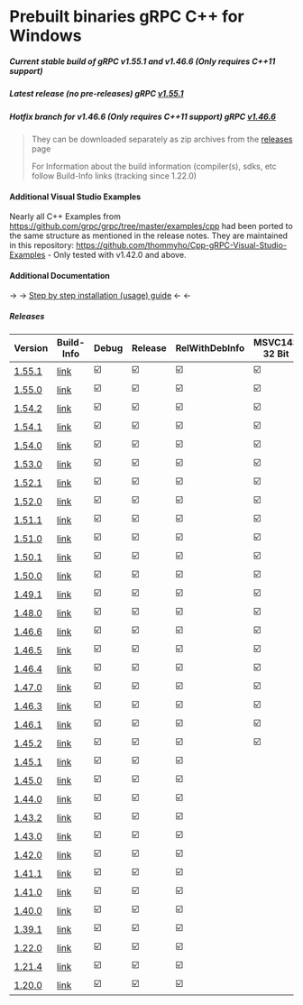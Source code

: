 # Prebuilt binaries gRPC C++ for Windows

##### Current stable build of gRPC v1.55.1 and v1.46.6 (Only requires C++11 support)

##### Latest release (no pre-releases) gRPC [v1.55.1](https://github.com/grpc/grpc/releases/tag/v1.55.1)
##### Hotfix branch for v1.46.6 (Only requires C++11 support) gRPC [v1.46.6](https://github.com/grpc/grpc/releases/tag/v1.46.6)

> They can be downloaded separately as zip archives from the  [releases](https://github.com/thommyho/gRPC_windows/releases) page
>
> For Information about the build information (compiler(s), sdks, etc follow Build-Info links (tracking since 1.22.0)

#### Additional Visual Studio Examples

Nearly all C++ Examples from https://github.com/grpc/grpc/tree/master/examples/cpp had been ported to the same structure as mentioned in the release notes.
They are maintained in this repository: https://github.com/thommyho/Cpp-gRPC-Visual-Studio-Examples - Only tested with v1.42.0 and above.

#### Additional Documentation

&#8594; &#8594; [Step by step installation (usage) guide](https://thommyho.github.io/Cpp-gRPC-Windows-PreBuilts) &#8592; &#8592;

##### Releases

| Version                                                                  | Build-Info                                                             | Debug                   | Release                 | RelWithDebInfo          | MSVC143 32 Bit          | MSVC143 64 Bit          | MSVC142 32Bit           | MSVC142 64Bit           | MSVC141 32 Bit          | MSVC141 64 Bit          | MSVC140 32 Bit          | MSVC140 64 Bit          | Example                 |
|--------------------------------------------------------------------------|------------------------------------------------------------------------|-------------------------|-------------------------|-------------------------|-------------------------|-------------------------|-------------------------|-------------------------|-------------------------|-------------------------|-------------------------|-------------------------|-------------------------|
| [1.55.1](https://github.com/thommyho/gRPC_windows/releases/tag/v1.55.1) | [link](https://github.com/thommyho/gRPC_windows_prebuilt/tree/v1.55.1) | :ballot_box_with_check: | :ballot_box_with_check: | :ballot_box_with_check: | :ballot_box_with_check: | :ballot_box_with_check: | :ballot_box_with_check: | :ballot_box_with_check: |                         |                         |                         |                         | :ballot_box_with_check: |
| [1.55.0](https://github.com/thommyho/gRPC_windows/releases/tag/v1.55.0) | [link](https://github.com/thommyho/gRPC_windows_prebuilt/tree/v1.55.0) | :ballot_box_with_check: | :ballot_box_with_check: | :ballot_box_with_check: | :ballot_box_with_check: | :ballot_box_with_check: | :ballot_box_with_check: | :ballot_box_with_check: |                         |                         |                         |                         | :ballot_box_with_check: |
| [1.54.2](https://github.com/thommyho/gRPC_windows/releases/tag/v1.54.2) | [link](https://github.com/thommyho/gRPC_windows_prebuilt/tree/v1.54.2) | :ballot_box_with_check: | :ballot_box_with_check: | :ballot_box_with_check: | :ballot_box_with_check: | :ballot_box_with_check: | :ballot_box_with_check: | :ballot_box_with_check: |                         |                         |                         |                         | :ballot_box_with_check: |
| [1.54.1](https://github.com/thommyho/gRPC_windows/releases/tag/v1.54.1) | [link](https://github.com/thommyho/gRPC_windows_prebuilt/tree/v1.54.1) | :ballot_box_with_check: | :ballot_box_with_check: | :ballot_box_with_check: | :ballot_box_with_check: | :ballot_box_with_check: | :ballot_box_with_check: | :ballot_box_with_check: |                         |                         |                         |                         | :ballot_box_with_check: |
| [1.54.0](https://github.com/thommyho/gRPC_windows/releases/tag/v1.54.0) | [link](https://github.com/thommyho/gRPC_windows_prebuilt/tree/v1.54.0) | :ballot_box_with_check: | :ballot_box_with_check: | :ballot_box_with_check: | :ballot_box_with_check: | :ballot_box_with_check: | :ballot_box_with_check: | :ballot_box_with_check: |                         |                         |                         |                         | :ballot_box_with_check: |
| [1.53.0](https://github.com/thommyho/gRPC_windows/releases/tag/v1.53.0) | [link](https://github.com/thommyho/gRPC_windows_prebuilt/tree/v1.53.0) | :ballot_box_with_check: | :ballot_box_with_check: | :ballot_box_with_check: | :ballot_box_with_check: | :ballot_box_with_check: | :ballot_box_with_check: | :ballot_box_with_check: |                         |                         |                         |                         | :ballot_box_with_check: |
| [1.52.1](https://github.com/thommyho/gRPC_windows/releases/tag/v1.52.1) | [link](https://github.com/thommyho/gRPC_windows_prebuilt/tree/v1.52.1) | :ballot_box_with_check: | :ballot_box_with_check: | :ballot_box_with_check: | :ballot_box_with_check: | :ballot_box_with_check: | :ballot_box_with_check: | :ballot_box_with_check: |                         |                         |                         |                         | :ballot_box_with_check: |
| [1.52.0](https://github.com/thommyho/gRPC_windows/releases/tag/v1.52.0) | [link](https://github.com/thommyho/gRPC_windows_prebuilt/tree/v1.52.0) | :ballot_box_with_check: | :ballot_box_with_check: | :ballot_box_with_check: | :ballot_box_with_check: | :ballot_box_with_check: | :ballot_box_with_check: | :ballot_box_with_check: |                         |                         |                         |                         | :ballot_box_with_check: |
| [1.51.1](https://github.com/thommyho/gRPC_windows/releases/tag/v1.51.1) | [link](https://github.com/thommyho/gRPC_windows_prebuilt/tree/v1.51.1) | :ballot_box_with_check: | :ballot_box_with_check: | :ballot_box_with_check: | :ballot_box_with_check: | :ballot_box_with_check: | :ballot_box_with_check: | :ballot_box_with_check: |                         |                         |                         |                         | :ballot_box_with_check: |
| [1.51.0](https://github.com/thommyho/gRPC_windows/releases/tag/v1.51.0) | [link](https://github.com/thommyho/gRPC_windows_prebuilt/tree/v1.51.0) | :ballot_box_with_check: | :ballot_box_with_check: | :ballot_box_with_check: | :ballot_box_with_check: | :ballot_box_with_check: | :ballot_box_with_check: | :ballot_box_with_check: |                         |                         |                         |                         | :ballot_box_with_check: |
| [1.50.1](https://github.com/thommyho/gRPC_windows/releases/tag/v1.50.1) | [link](https://github.com/thommyho/gRPC_windows_prebuilt/tree/v1.50.1) | :ballot_box_with_check: | :ballot_box_with_check: | :ballot_box_with_check: | :ballot_box_with_check: | :ballot_box_with_check: | :ballot_box_with_check: | :ballot_box_with_check: |                         |                         |                         |                         | :ballot_box_with_check: |
| [1.50.0](https://github.com/thommyho/gRPC_windows/releases/tag/v1.50.0) | [link](https://github.com/thommyho/gRPC_windows_prebuilt/tree/v1.50.0) | :ballot_box_with_check: | :ballot_box_with_check: | :ballot_box_with_check: | :ballot_box_with_check: | :ballot_box_with_check: | :ballot_box_with_check: | :ballot_box_with_check: |                         |                         |                         |                         | :ballot_box_with_check: |
| [1.49.1](https://github.com/thommyho/gRPC_windows/releases/tag/v1.49.1) | [link](https://github.com/thommyho/gRPC_windows_prebuilt/tree/v1.49.1) | :ballot_box_with_check: | :ballot_box_with_check: | :ballot_box_with_check: | :ballot_box_with_check: | :ballot_box_with_check: | :ballot_box_with_check: | :ballot_box_with_check: |                         |                         |                         |                         | :ballot_box_with_check: |
| [1.48.0](https://github.com/thommyho/gRPC_windows/releases/tag/v1.48.0) | [link](https://github.com/thommyho/gRPC_windows_prebuilt/tree/v1.48.0) | :ballot_box_with_check: | :ballot_box_with_check: | :ballot_box_with_check: | :ballot_box_with_check: | :ballot_box_with_check: | :ballot_box_with_check: | :ballot_box_with_check: |                         |                         |                         |                         | :ballot_box_with_check: |
| [1.46.6](https://github.com/thommyho/gRPC_windows/releases/tag/v1.46.6) | [link](https://github.com/thommyho/gRPC_windows_prebuilt/tree/v1.46.6) | :ballot_box_with_check: | :ballot_box_with_check: | :ballot_box_with_check: | :ballot_box_with_check: | :ballot_box_with_check: | :ballot_box_with_check: | :ballot_box_with_check: |                         |                         |                         |                         | :ballot_box_with_check: |
| [1.46.5](https://github.com/thommyho/gRPC_windows/releases/tag/v1.46.5) | [link](https://github.com/thommyho/gRPC_windows_prebuilt/tree/v1.46.5) | :ballot_box_with_check: | :ballot_box_with_check: | :ballot_box_with_check: | :ballot_box_with_check: | :ballot_box_with_check: | :ballot_box_with_check: | :ballot_box_with_check: |                         |                         |                         |                         | :ballot_box_with_check: |
| [1.46.4](https://github.com/thommyho/gRPC_windows/releases/tag/v1.46.4) | [link](https://github.com/thommyho/gRPC_windows_prebuilt/tree/v1.46.4) | :ballot_box_with_check: | :ballot_box_with_check: | :ballot_box_with_check: | :ballot_box_with_check: | :ballot_box_with_check: | :ballot_box_with_check: | :ballot_box_with_check: |                         |                         |                         |                         | :ballot_box_with_check: |
| [1.47.0](https://github.com/thommyho/gRPC_windows/releases/tag/v1.47.0) | [link](https://github.com/thommyho/gRPC_windows_prebuilt/tree/v1.47.0) | :ballot_box_with_check: | :ballot_box_with_check: | :ballot_box_with_check: | :ballot_box_with_check: | :ballot_box_with_check: | :ballot_box_with_check: | :ballot_box_with_check: |                         |                         |                         |                         | :ballot_box_with_check: |
| [1.46.3](https://github.com/thommyho/gRPC_windows/releases/tag/v1.46.3) | [link](https://github.com/thommyho/gRPC_windows_prebuilt/tree/v1.46.3) | :ballot_box_with_check: | :ballot_box_with_check: | :ballot_box_with_check: | :ballot_box_with_check: | :ballot_box_with_check: | :ballot_box_with_check: | :ballot_box_with_check: |                         |                         |                         |                         | :ballot_box_with_check: |
| [1.46.1](https://github.com/thommyho/gRPC_windows/releases/tag/v1.46.1) | [link](https://github.com/thommyho/gRPC_windows_prebuilt/tree/v1.46.1) | :ballot_box_with_check: | :ballot_box_with_check: | :ballot_box_with_check: | :ballot_box_with_check: | :ballot_box_with_check: | :ballot_box_with_check: | :ballot_box_with_check: |                         |                         |                         |                         | :ballot_box_with_check: |
| [1.45.2](https://github.com/thommyho/gRPC_windows/releases/tag/v1.45.2) | [link](https://github.com/thommyho/gRPC_windows_prebuilt/tree/v1.45.2) | :ballot_box_with_check: | :ballot_box_with_check: | :ballot_box_with_check: | :ballot_box_with_check: | :ballot_box_with_check: | :ballot_box_with_check: | :ballot_box_with_check: |                         |                         |                         |                         | :ballot_box_with_check: |
| [1.45.1](https://github.com/thommyho/gRPC_windows/releases/tag/v1.45.1) | [link](https://github.com/thommyho/gRPC_windows_prebuilt/tree/v1.45.1) | :ballot_box_with_check: | :ballot_box_with_check: | :ballot_box_with_check: |                         |                         | :ballot_box_with_check: | :ballot_box_with_check: | :ballot_box_with_check: | :ballot_box_with_check: | :ballot_box_with_check: | :ballot_box_with_check: | :ballot_box_with_check: |
| [1.45.0](https://github.com/thommyho/gRPC_windows/releases/tag/v1.45.0) | [link](https://github.com/thommyho/gRPC_windows_prebuilt/tree/v1.45.0) | :ballot_box_with_check: | :ballot_box_with_check: | :ballot_box_with_check: |                         |                         | :ballot_box_with_check: | :ballot_box_with_check: | :ballot_box_with_check: | :ballot_box_with_check: | :ballot_box_with_check: | :ballot_box_with_check: | :ballot_box_with_check: |
| [1.44.0](https://github.com/thommyho/gRPC_windows/releases/tag/v1.44.0) | [link](https://github.com/thommyho/gRPC_windows_prebuilt/tree/v1.44.0) | :ballot_box_with_check: | :ballot_box_with_check: | :ballot_box_with_check: |                         |                         | :ballot_box_with_check: | :ballot_box_with_check: | :ballot_box_with_check: | :ballot_box_with_check: | :ballot_box_with_check: | :ballot_box_with_check: | :ballot_box_with_check: |
| [1.43.2](https://github.com/thommyho/gRPC_windows/releases/tag/v1.43.2) | [link](https://github.com/thommyho/gRPC_windows_prebuilt/tree/v1.43.2) | :ballot_box_with_check: | :ballot_box_with_check: | :ballot_box_with_check: |                         |                         | :ballot_box_with_check: | :ballot_box_with_check: | :ballot_box_with_check: | :ballot_box_with_check: | :ballot_box_with_check: | :ballot_box_with_check: | :ballot_box_with_check: |
| [1.43.0](https://github.com/thommyho/gRPC_windows/releases/tag/v1.43.0) | [link](https://github.com/thommyho/gRPC_windows_prebuilt/tree/v1.43.0) | :ballot_box_with_check: | :ballot_box_with_check: | :ballot_box_with_check: |                         |                         | :ballot_box_with_check: | :ballot_box_with_check: | :ballot_box_with_check: | :ballot_box_with_check: | :ballot_box_with_check: | :ballot_box_with_check: | :ballot_box_with_check: |
| [1.42.0](https://github.com/thommyho/gRPC_windows/releases/tag/v1.42.0) | [link](https://github.com/thommyho/gRPC_windows_prebuilt/tree/v1.42.0) | :ballot_box_with_check: | :ballot_box_with_check: | :ballot_box_with_check: |                         |                         | :ballot_box_with_check: | :ballot_box_with_check: | :ballot_box_with_check: | :ballot_box_with_check: | :ballot_box_with_check: | :ballot_box_with_check: | :ballot_box_with_check: |
| [1.41.1](https://github.com/thommyho/gRPC_windows/releases/tag/v1.41.1) | [link](https://github.com/thommyho/gRPC_windows_prebuilt/tree/v1.41.1) | :ballot_box_with_check: | :ballot_box_with_check: | :ballot_box_with_check: |                         |                         | :ballot_box_with_check: | :ballot_box_with_check: | :ballot_box_with_check: | :ballot_box_with_check: | :ballot_box_with_check: | :ballot_box_with_check: | :ballot_box_with_check: |
| [1.41.0](https://github.com/thommyho/gRPC_windows/releases/tag/v1.41.0) | [link](https://github.com/thommyho/gRPC_windows_prebuilt/tree/v1.41.0) | :ballot_box_with_check: | :ballot_box_with_check: | :ballot_box_with_check: |                         |                         | :ballot_box_with_check: | :ballot_box_with_check: | :ballot_box_with_check: | :ballot_box_with_check: | :ballot_box_with_check: | :ballot_box_with_check: | :ballot_box_with_check: |
| [1.40.0](https://github.com/thommyho/gRPC_windows/releases/tag/v1.40.0) | [link](https://github.com/thommyho/gRPC_windows_prebuilt/tree/v1.40.0) | :ballot_box_with_check: | :ballot_box_with_check: | :ballot_box_with_check: |                         |                         | :ballot_box_with_check: | :ballot_box_with_check: | :ballot_box_with_check: | :ballot_box_with_check: | :ballot_box_with_check: | :ballot_box_with_check: | :ballot_box_with_check: |
| [1.39.1](https://github.com/thommyho/gRPC_windows/releases/tag/v1.39.1) | [link](https://github.com/thommyho/gRPC_windows_prebuilt/tree/v1.39.1) | :ballot_box_with_check: | :ballot_box_with_check: | :ballot_box_with_check: |                         |                         | :ballot_box_with_check: | :ballot_box_with_check: | :ballot_box_with_check: | :ballot_box_with_check: | :ballot_box_with_check: | :ballot_box_with_check: | :ballot_box_with_check: |
| [1.22.0](https://github.com/thommyho/gRPC_windows/releases/tag/v1.22.0) | [link](https://github.com/thommyho/gRPC_windows_prebuilt/tree/v1.22.0) | :ballot_box_with_check: | :ballot_box_with_check: | :ballot_box_with_check: |                         |                         | :ballot_box_with_check: | :ballot_box_with_check: | :ballot_box_with_check: | :ballot_box_with_check: | :ballot_box_with_check: | :ballot_box_with_check: | :ballot_box_with_check: |
| [1.21.4](https://github.com/thommyho/gRPC_windows/releases/tag/v1.21.4) | [link](https://github.com/thommyho/gRPC_windows_prebuilt/tree/v1.21.4) | :ballot_box_with_check: | :ballot_box_with_check: | :ballot_box_with_check: |                         |                         | :ballot_box_with_check: | :ballot_box_with_check: | :ballot_box_with_check: | :ballot_box_with_check: | :ballot_box_with_check: | :ballot_box_with_check: | :ballot_box_with_check: |
| [1.20.0](https://github.com/thommyho/gRPC_windows/releases/tag/v1.20.0) | [link](https://github.com/thommyho/gRPC_windows_prebuilt/tree/v1.20.0) | :ballot_box_with_check: | :ballot_box_with_check: | :ballot_box_with_check: |                         |                         | :ballot_box_with_check: | :ballot_box_with_check: | :ballot_box_with_check: | :ballot_box_with_check: | :ballot_box_with_check: | :ballot_box_with_check: | :ballot_box_with_check: |
